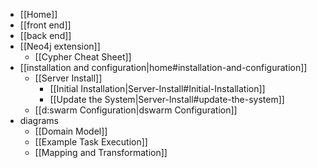 * [[Home]]
* [[front end]]
* [[back end]]
* [[Neo4j extension]]
  * [[Cypher Cheat Sheet]]
* [[installation and configuration|home#installation-and-configuration]]
  * [[Server Install]]
    * [[Initial Installation|Server-Install#Initial-Installation]]
    * [[Update the System|Server-Install#update-the-system]]
  * [[d:swarm Configuration|dswarm Configuration]]
* diagrams
  * [[Domain Model]]
  * [[Example Task Execution]]
  * [[Mapping and Transformation]]